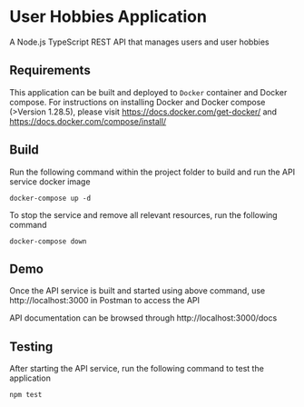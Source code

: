 # User Hobbies Application

A Node.js TypeScript REST API that manages users and user hobbies

## Requirements

This application can be built and deployed to `Docker` container and Docker compose. For instructions on installing Docker and Docker compose (>Version 1.28.5), please visit https://docs.docker.com/get-docker/ and https://docs.docker.com/compose/install/

## Build

Run the following command within the project folder to build and run the API service docker image

```
docker-compose up -d
```

To stop the service and remove all relevant resources, run the following command
```
docker-compose down
```

## Demo

Once the API service is built and started using above command, use http://localhost:3000 in Postman to access the API

API documentation can be browsed through http://localhost:3000/docs

## Testing

After starting the API service, run the following command to test the application
```
npm test
```
